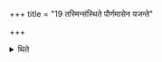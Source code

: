 +++
title = "19 तस्मिन्संस्थिते पौर्णमासेन यजन्ते"

+++

<details><summary>थिते</summary>

तस्मिन्संस्थिते पौर्णमासेन यजन्ते १९
</details>
